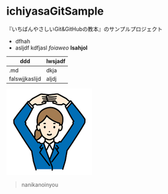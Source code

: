 # ichiyasaGitSample
『いちばんやさしいGit&GitHubの教本』のサンプルプロジェクト

* dfhah
* asljdf
 kdfjasl
*foiaweo*
**lsahjol**

|ddd|lwsjadf
|--|--
|.md|dkja
|falswjjkaslijd|aljdj
![なんかのアイコン](images/speaker2.png)
>nanikanoinyou
